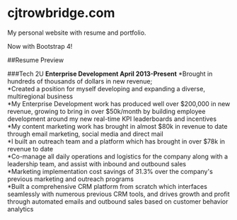 # cjtrowbridge.com
My personal website with resume and portfolio.

Now with Bootstrap 4!

##Resume Preview

###Tech 2U
**Enterprise Development April 2013-Present**
*Brought in hundreds of thousands of dollars in new revenue;  
*Created a position for myself developing and expanding a diverse, multiregional business  
*My Enterprise Development work has produced well over $200,000 in new revenue, growing to bring in over $50k/month by building employee development around my new real-time KPI leaderboards and incentives  
*My content marketing work has brought in almost $80k in revenue to date through email marketing, social media and direct mail  
*I built an outreach team and a platform which has brought in over $78k in revenue to date  
*Co-manage all daily operations and logistics for the company along with a leadership team, and assist with inbound and outbound sales  
*Marketing implementation cost savings of 31.3% over the company's previous marketing and outreach programs  
*Built a comprehensive CRM platform from scratch which interfaces seamlessly with numerous previous CRM tools, and drives growth and profit through automated emails and outbound sales based on customer behavior analytics  
